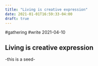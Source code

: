 ```yaml
---
title: "Living is creative expression"
date: 2021-01-01T16:59:33-04:00
draft: true
---
```


#gathering #write 
2021-04-10
## Living is creative expression


-this is a seed-